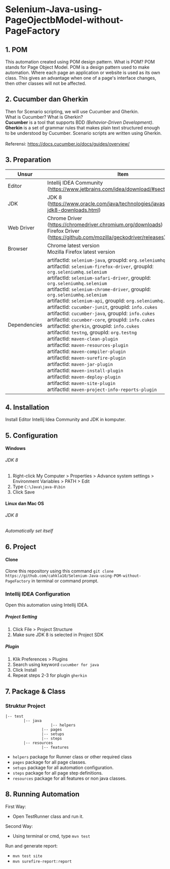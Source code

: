 # Selenium-Java-using-PageOjectbModel-without-PageFactory

## 1. POM

This automation created using POM design pattern. What is POM? POM stands for Page Object Model. POM is a design pattern used to make automation. Where each page an application or website is used as its own class. This gives an advantage when one of a page's interface changes, then other classes will not be affected. 

## 2. Cucumber dan Gherkin

Then for Scenario scripting, we will use Cucumber and Gherkin.<br/>
What is Cucumber? What is Gherkin?<br/>
**Cucumber** is a tool that supports BDD *(Behavior-Driven Development)*.<br/>
**Gherkin** is a set of grammar rules that makes plain text structured enough to be understood by Cucumber. Scenario scripts are written using Gherkin.<br/><br/>Referensi: https://docs.cucumber.io/docs/guides/overview/

## 3. Preparation

| Unsur        | Item                                                         |
| ------------ | ------------------------------------------------------------ |
| Editor       | Intellij IDEA Community (https://www.jetbrains.com/idea/download/#section=windows) |
| JDK          | JDK 8 (https://www.oracle.com/java/technologies/javase/javase-jdk8-downloads.html) |
| Web Driver   | Chrome Driver (https://chromedriver.chromium.org/downloads)<br />Firefox Driver (https://github.com/mozilla/geckodriver/releases) |
| Browser      | Chrome latest version<br />Mozilla Firefox latest version    |
| Dependencies | artifactId: `selenium-java`, groupId: `org.seleniumhq.selenium` <br />artifactId: `selenium-firefox-driver`, groupId: `org.seleniumhq.selenium`<br />artifactId: `selenium-safari-driver`, groupId: `org.seleniumhq.selenium`<br />artifactId: `selenium-chrome-driver`, groupId: `org.seleniumhq.selenium`<br />artifactId: `selenium-api`, groupId: `org.seleniumhq.selenium`<br />artifactId: `cucumber-junit`, groupId: `info.cukes`<br />artifactId: `cucumber-java`, groupId: `info.cukes`<br />artifactId: `cucumber-core`, groupId: `info.cukes`<br />artifactId: `gherkin`, groupId: `info.cukes`<br />artifactId: `testng`, groupId: `org.testng` <br />artifactId: `maven-clean-plugin`<br />artifactId: `maven-resources-plugin`<br />artifactId: `maven-compiler-plugin`<br />artifactId: `maven-surefire-plugin`<br />artifactId: `maven-jar-plugin`<br />artifactId: `maven-install-plugin`<br />artifactId: `maven-deploy-plugin`<br />artifactId: `maven-site-plugin`<br />artifactId: `maven-project-info-reports-plugin`|

## 4. Installation

Install Editor Intellij Idea Community and JDK in komputer.

## 5. Configuration

#### Windows

###### JDK 8

1. Right-click My Computer > Properties > Advance system settings > Environment Variables > PATH > Edit 
2. Type `C:\Java\java-8\bin` 
3. Click Save

#### Linux dan Mac OS

###### JDK 8

*Automatically set itself*

## 6. Project

#### Clone

Clone this repository using this command `git clone https://github.com/cahkla10/Selenium-Java-using-POM-without-PageFactory` in terminal or command prompt.

### Intellij IDEA Configuration

Open this automation using Intellij IDEA.

##### Project Setting

1. Click File > Project Structure
2. Make sure JDK 8 is selected in Project SDK

##### Plugin

1. Klik Preferences > Plugins
2. Search using keyword `cucumber for java`
3. Click Install
4. Repeat steps 2-3 for plugin `gherkin`

## 7. Package & Class

### Struktur Project

```
|-- test
		|-- java
        			|-- helpers
				|-- pages
				|-- setups
				|-- steps
		|-- resources
				|-- features
```

- `helpers` package for Runner class or other required class
- `pages` package for all page classes.
- `setups` package for all automation configuration.
- `steps` package for all page step definitions.
- `resources` package for all features or non java classes.

## 8. Running Automation

First Way:
- Open TestRunner class and run it.

Second Way:
- Using terminal or cmd, type ```mvn test```

Run and generate report:
- ```mvn test site```
- ```mvn surefire-report:report```
